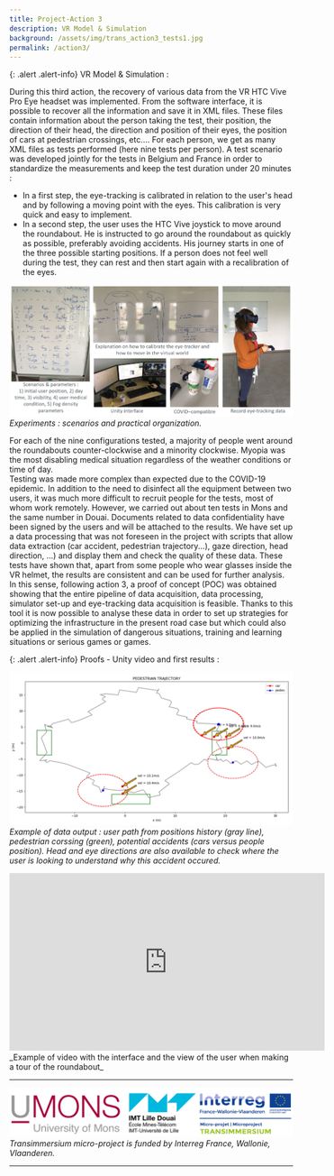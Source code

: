 ```yaml
---
title: Project-Action 3
description: VR Model & Simulation
background: /assets/img/trans_action3_tests1.jpg
permalink: /action3/
---
```



{: .alert .alert-info}
VR Model & Simulation :

During this third action, the recovery of various data from the VR HTC Vive Pro Eye headset was implemented. From the software interface, it is possible to recover all the information and save it in XML files. These files contain information about the person taking the test, their position, the direction of their head, the direction and position of their eyes, the position of cars at pedestrian crossings, etc.... For each person, we get as many XML files as tests performed (here nine tests per person). 
A test scenario was developed jointly for the tests in Belgium and France in order to standardize the measurements and keep the test duration under 20 minutes :
* In a first step, the eye-tracking is calibrated in relation to the user's head and by following a moving point with the eyes. This calibration is very quick and easy to implement. 
* In a second step, the user uses the HTC Vive joystick to move around the roundabout. He is instructed to go around the roundabout as quickly as possible, preferably avoiding accidents. His journey starts in one of the three possible starting positions. If a person does not feel well during the test, they can rest and then start again with a recalibration of the eyes. 

![Project partners](https://raw.githubusercontent.com/numediart/Transimmersium/main/assets/img/trans_action3_pipeline.jpg)
_Experiments : scenarios and practical organization._

For each of the nine configurations tested, a majority of people went around the roundabouts counter-clockwise and a minority clockwise. Myopia was the most disabling medical situation regardless of the weather conditions or time of day.   
Testing was made more complex than expected due to the COVID-19 epidemic. In addition to the need to disinfect all the equipment between two users, it was much more difficult to recruit people for the tests, most of whom work remotely. However, we carried out about ten tests in Mons and the same number in Douai. Documents related to data confidentiality have been signed by the users and will be attached to the results. 
We have set up a data processing that was not foreseen in the project with scripts that allow data extraction (car accident, pedestrian trajectory...), 
gaze direction, head direction, ...) and display them and check the quality of these data. These tests have shown that, apart from some people who wear glasses inside the VR helmet, the results are consistent and can be used for further analysis. 
In this sense, following action 3, a proof of concept (POC) was obtained showing that the entire pipeline of data acquisition, data processing, simulator set-up and eye-tracking data acquisition is feasible. Thanks to this tool it is now possible to analyse these data in order to set up strategies for optimizing the infrastructure in the present road case but which could also be applied in the simulation of dangerous situations, training and learning situations or serious games or games. 

{: .alert .alert-info}
Proofs - Unity video and first results :

![Project partners](https://raw.githubusercontent.com/numediart/Transimmersium/main/assets/img/trans_action3_trajectory.jpg)
_Example of data output : user path from positions history (gray line), pedestrian corssing (green), potential accidents (cars versus people position). Head and eye directions are also available to check where the user is looking to understand why this accident occured._

<iframe width="560" height="315" src="https://www.youtube.com/embed/MvlZir2HDqg" frameborder="0" allow="accelerometer; autoplay; clipboard-write; encrypted-media; gyroscope; picture-in-picture" allowfullscreen></iframe>
_Example of video with the interface and the view of the user when making a tour of the roundabout_


---

![Project partners](https://raw.githubusercontent.com/numediart/Transimmersium/main/assets/img/trans_partners.jpg)
_Transimmersium micro-project is funded by Interreg France, Wallonie, Vlaanderen._

---